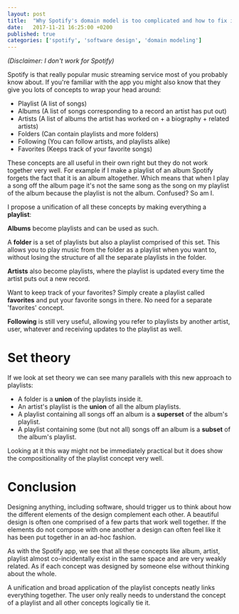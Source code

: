 ```yaml
---
layout: post
title:  "Why Spotify's domain model is too complicated and how to fix it"
date:   2017-11-21 16:25:00 +0200
published: true
categories: ['spotify', 'software design', 'domain modeling']
---
```


*(Disclaimer: I don't work for Spotify)*

Spotify is that really popular music streaming service most of you probably know
about. If you're familiar with the app you might also know that they give you
lots of concepts to wrap your head around:

- Playlist (A list of songs)
- Albums (A list of songs corresponding to a record an artist has put out)
- Artists (A list of albums the artist has worked on + a biography + related artists)
- Folders (Can contain playlists and more folders)
- Following (You can follow artists, and playlists alike)
- Favorites (Keeps track of your favorite songs)

These concepts are all useful in their own right but they do not work together
very well. For example if I make a playlist of an album Spotify forgets the fact
that it is an album altogether. Which means that when I play a song off the
album page it's not the same song as the song on my playlist of the album
because the playlist is not the album. Confused? So am I.

I propose a unification of all these concepts by making everything a **playlist**:

**Albums** become playlists and can be used as such. 

A **folder** is a set of playlists but also a playlist comprised of this set.
This allows you to play music from the folder as a playlist when you want to,
without losing the structure of all the separate playlists in the folder.

**Artists** also become playlists, where the playlist is updated every time the
artist puts out a new record.

Want to keep track of your favorites? Simply create a playlist called
**favorites** and put your favorite songs in there. No need for a separate
'favorites' concept.

**Following** is still very useful, allowing you refer to playlists by another
artist, user, whatever and receiving updates to the playlist as well.

# Set theory

If we look at set theory we can see many parallels with this new approach to
playlists:

- A folder is a **union** of the playlists inside it.
- An artist's playlist is the **union** of all the album playlists.
- A playlist containing all songs off an album is a **superset** of the album's
  playlist.
- A playlist containing some (but not all) songs off an album is a **subset** of
  the album's playlist.

Looking at it this way might not be immediately practical but it does show the
compositionality of the playlist concept very well.

# Conclusion

Designing anything, including software, should trigger us to think about how the
different elements of the design complement each other. A beautiful design is
often one comprised of a few parts that work well together. If the elements do
not compose with one another a design can often feel like it has been put
together in an ad-hoc fashion.

As with the Spotify app, we see that all these concepts like album, artist,
playlist almost co-incidentally exist in the same space and are very weakly
related. As if each concept was designed by someone else without thinking about
the whole.

A unification and broad application of the playlist concepts neatly links
everything together. The user only really needs to understand the concept of a
playlist and all other concepts logically tie it.
